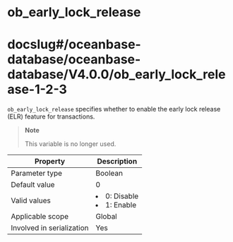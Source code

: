 ob_early_lock_release
==========================================
# docslug#/oceanbase-database/oceanbase-database/V4.0.0/ob_early_lock_release-1-2-3
`ob_early_lock_release` specifies whether to enable the early lock release (ELR) feature for transactions.

> **Note**
>
> This variable is no longer used.


| **Property** | **Description** |
|---------|--------------------------------------------------------------------------------------------------------|
| Parameter type | Boolean |
| Default value | 0 |
| Valid values | <li> 0: Disable   <li> 1: Enable |
| Applicable scope | Global |
| Involved in serialization | Yes |


